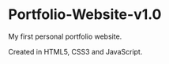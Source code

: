 # Portfolio-Website-v1.0
My first personal portfolio website.

Created in HTML5, CSS3 and JavaScript.

